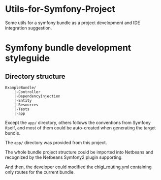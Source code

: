 Utils-for-Symfony-Project
=========================

Some utils for a symfony bundle as a project development and IDE integration suggestion.

# Symfony bundle development styleguide

## Directory structure

	ExampleBundle/
		|-Controller
		|-DependencyInjection
		|-Entity
		|-Resources
		|-Tests
		|-app

Except the `app/` directory, others follows the conventions from Symfony itself, and most of them could be auto-created when generating the target bundle.

The `app/` directory was provided from this project.

The whole bundle project structure could be imported into Netbeans and recognized by the Netbeans Symfony2 plugin supporting.

And then, the developer could modified the chigi_routing.yml containing only routes for the current bundle.